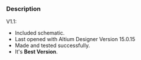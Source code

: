 ### Description

V1.1:
- Included schematic.
- Last opened with Altium Designer Version 15.0.15
- Made and tested successfully. 
- It's **Best Version**.